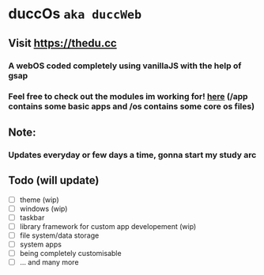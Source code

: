 # duccOs `aka duccWeb`
## Visit https://thedu.cc

### A webOS coded completely using vanillaJS with the help of gsap
### Feel free to check out the modules im working for! [here](./js) (/app contains some basic apps and /os contains some core os files)

## Note:
### Updates everyday or few days a time, gonna start my study arc

## Todo (will update)
- [ ] theme (wip)
- [ ] windows (wip)
- [ ] taskbar
- [ ] library framework for custom app developement (wip)
- [ ] file system/data storage
- [ ] system apps
- [ ] being completely customisable
- [ ] ... and many more
